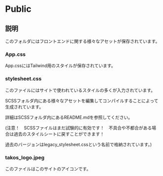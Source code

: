 # Public

## 説明

このフォルダにはフロントエンドに関する様々なアセットが保存されています。

### App.css

App.cssにはTailwind用のスタイルが保存されています。

### stylesheet.css

このファイルにはサイトで使われているスタイルの多くが入力されています。

SCSSフォルダ内にある様々なアセットを編集してコンパイルすることによって生成されています。

詳細はSCSSフォルダ内にあるREADME.mdを参照してください。

(注意！　SCSSファイルはまだ試験的に有効です！　不具合や不都合がある場合は過去のスタイルシートに戻すことができます！

過去のバージョンはlegacy_stylesheet.cssという名前で格納されています。)

### takos_logo.jpeg

このファイルはこのサイトのアイコンです。
